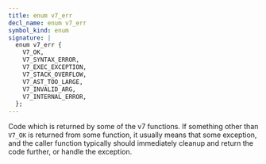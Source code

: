 ```yaml
---
title: enum v7_err
decl_name: enum v7_err
symbol_kind: enum
signature: |
  enum v7_err {
    V7_OK,
    V7_SYNTAX_ERROR,
    V7_EXEC_EXCEPTION,
    V7_STACK_OVERFLOW,
    V7_AST_TOO_LARGE,
    V7_INVALID_ARG,
    V7_INTERNAL_ERROR,
  };
---
```


Code which is returned by some of the v7 functions. If something other than
`V7_OK` is returned from some function, it usually means that some
exception, and the caller function typically should immediately cleanup and
return the code further, or handle the exception. 

